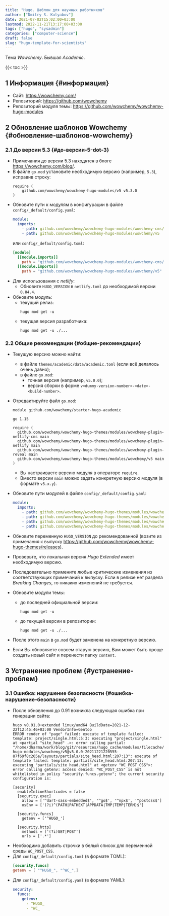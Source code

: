 ```yaml
---
title: "Hugo. Шаблон для научных работников"
author: ["Dmitry S. Kulyabov"]
date: 2021-07-02T15:02:00+03:00
lastmod: 2022-11-21T13:17:00+03:00
tags: ["hugo", "sysadmin"]
categories: ["computer-science"]
draft: false
slug: "hugo-template-for-scientists"
---
```


Тема _Wowchemy_. Бывшая _Academic_.

<!--more-->

{{< toc >}}


## <span class="section-num">1</span> Информация {#информация}

-   Сайт: <https://wowchemy.com/>
-   Репозиторий: <https://github.com/wowchemy>
-   Репозиторий модуля темы: <https://github.com/wowchemy/wowchemy-hugo-modules>


## <span class="section-num">2</span> Обновление шаблонов Wowchemy {#обновление-шаблонов-wowchemy}


### <span class="section-num">2.1</span> До версии 5.3 {#до-версии-5-dot-3}

-   Примечания до версии 5.3 находятся в блоге <https://wowchemy.com/blog/>.
-   В файле `go.mod` установите необходимую версию (например, `5.3`), исправив строку:
    ```conf-unix
    require (
    	github.com/wowchemy/wowchemy-hugo-modules/v5 v5.3.0
    )
    ```
-   Обновите пути к модулям в конфигурации в файле `config/_default/config.yaml`:
    ```yaml
    module:
      imports:
    ​    - path: github.com/wowchemy/wowchemy-hugo-modules/wowchemy-cms/v5
    ​    - path: github.com/wowchemy/wowchemy-hugo-modules/wowchemy/v5
    ```
    или `config/_default/config.toml`:
    ```toml
    [module]
      [[module.imports]]
        path = "github.com/wowchemy/wowchemy-hugo-modules/wowchemy-cms/v5"
      [[module.imports]]
        path = "github.com/wowchemy/wowchemy-hugo-modules/wowchemy/v5"
    ```
-   Для использования с _netlify_:
    -   Обновите `HUGO_VERSION` в `netlify.toml` до необходимой версии `0.84.4`.
-   Обновите модуль:
    -   текущий релиз:
        ```shell
        hugo mod get -u
        ```
    -   текущая версия разработчика:
        ```shell
        hugo mod get -u ./...
        ```


### <span class="section-num">2.2</span> Общие рекомендации {#общие-рекомендации}

-   Текущую версию можно найти:
    -   в файле `themes/academic/data/academic.toml` (если всё делалось очень давно);
    -   в файле `go.mod`:
        -   точная версия (например, `v5.0.0`);
        -   версия сборки в ​​​​форме `v<dummy-version-number>-<date>-<build-number>`.
-   Отредактируйте файл `go.mod`:
    ```conf-unix
    module github.com/wowchemy/starter-hugo-academic

    go 1.15

    require (
      github.com/wowchemy/wowchemy-hugo-themes/modules/wowchemy-plugin-netlify-cms main
      github.com/wowchemy/wowchemy-hugo-themes/modules/wowchemy-plugin-netlify main
      github.com/wowchemy/wowchemy-hugo-themes/modules/wowchemy-plugin-reveal main
      github.com/wowchemy/wowchemy-hugo-themes/modules/wowchemy/v5 main
    )
    ```

    -   Вы настраиваете версию модуля в операторе `require`.
    -   Вместо версии `main` можно задать конкретную версию модуля (в формате `v5.x.y`).
-   Обновите пути модулей в файле `config/_default/config.yaml`:
    ```yaml
    module:
      imports:
    ​    - path: github.com/wowchemy/wowchemy-hugo-themes/modules/wowchemy-plugin-netlify-cms
    ​    - path: github.com/wowchemy/wowchemy-hugo-themes/modules/wowchemy-plugin-netlify
    ​    - path: github.com/wowchemy/wowchemy-hugo-themes/modules/wowchemy-plugin-reveal
    ​    - path: github.com/wowchemy/wowchemy-hugo-themes/modules/wowchemy/v5
    ```
-   Обновите переменную `HUGO_VERSION` до рекомендованной (возите из примечания к выпуску <https://github.com/wowchemy/wowchemy-hugo-themes/releases>).
-   Проверьте, что локальная версия _Hugo Extended_ имеет необходимую версию.
-   Последовательно примените любые критические изменения из соответствующих примечаний к выпуску. Если в релизе нет раздела _Breaking Changes_, то никаких изменений не требуется.
-   Обновите модули темы:
    -   до последней официальной версии:
        ```shell
        hugo mod get -u
        ```
    -   до текущей версии в репозитории:
        ```shell
        hugo mod get -u ./...
        ```
-   После этого `main` в `go.mod` будет заменена на конкретную версию.
-   Если Вы обновляете совсем старую версию, Вам может быть проще создать новый сайт и перенести папку `content`.


## <span class="section-num">3</span> Устранение проблем {#устранение-проблем}


### <span class="section-num">3.1</span> Ошибка: нарушение безопасности {#ошибка-нарушение-безопасности}

-   После обновления до 0.91 возникла следующая ошибка при генерации сайта:
    ```shell
    hugo v0.91.0+extended linux/amd64 BuildDate=2021-12-22T12:45:46+03:00 VendorInfo=Gentoo
    ERROR render of "page" failed: execute of template failed: template: project/single.html:5:3: executing "project/single.html" at <partial "site_head" .>: error calling partial: "/home/dharma/work/blog/git/resources/hugo_cache/modules/filecache/modules/pkg/mod/github.com/wowchemy/wowchemy-hugo-modules/wowchemy/v5@v5.0.0-20211221220555-87f69f8c265e/layouts/partials/site_head.html:207:13": execute of template failed: template: partials/site_head.html:207:13: executing "partials/site_head.html" at <getenv "WC_POST_CSS">: error calling getenv: access denied: "WC_POST_CSS" is not whitelisted in policy "security.funcs.getenv"; the current security configuration is:

    [security]
      enableInlineShortcodes = false
      [security.exec]
        allow = ['^dart-sass-embedded$', '^go$', '^npx$', '^postcss$']
        osEnv = ['(?i)^(PATH|PATHEXT|APPDATA|TMP|TEMP|TERM)$']

      [security.funcs]
        getenv = ['^HUGO_']

      [security.http]
        methods = ['(?i)GET|POST']
        urls = ['.*']
    ```
-   Необходимо добавить строчки в белый список для переменной среды `WC_POST_CSS`.
-   Для `config/_default/config.toml` (в формате TOML):
    ```toml
    [security.funcs]
    getenv = [ "^HUGO_", "^WC_",]
    ```
-   Для `config/_default/config.yaml` (в формате YAML):
    ```yaml
    security:
      funcs:
        getenv:
    ​      - ^HUGO_
    ​      - ^WC_
    ```
